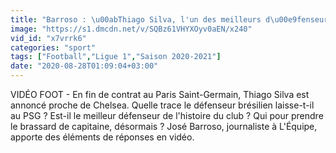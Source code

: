 ```yaml
---
title: "Barroso : \u00abThiago Silva, l'un des meilleurs d\u00e9fenseurs de l'histoire du PSG\u00bb - Foot - L1 - PSG"
image: "https://s1.dmcdn.net/v/SQBz61VHYXOyv0aEN/x240"
vid_id: "x7vrrk6"
categories: "sport"
tags: ["Football","Ligue 1","Saison 2020-2021"]
date: "2020-08-28T01:09:04+03:00"
---
```

VIDÉO FOOT - En fin de contrat au Paris Saint-Germain, Thiago Silva est annoncé proche de Chelsea. Quelle trace le défenseur brésilien laisse-t-il au PSG ? Est-il le meilleur défenseur de l'histoire du club ? Qui pour prendre le brassard de capitaine, désormais ? José Barroso, journaliste à L'Équipe, apporte des éléments de réponses en vidéo.
